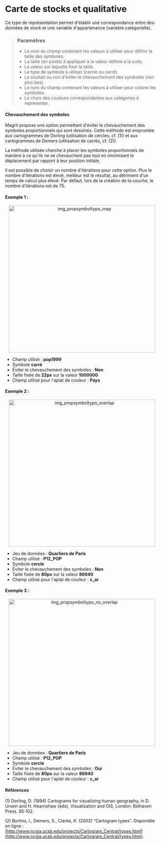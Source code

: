 # Carte de stocks et qualitative

Ce type de représentation permet d'établir une correspondance entre des données de stock et une variable d'appartenance (variable catégorielle).


> ### Paramètres
> * Le nom du champ contenant les valeurs à utiliser pour définir la taille des symboles.
> * La taille (en pixels) à appliquer à la valeur définie à la suite.
> * La valeur sur laquelle fixer la taille.
> * Le type de symbole à utiliser (cercle ou carré).
> * Le souhait ou non d'éviter le chevauchement des symboles (voir plus bas).
> * Le nom du champ contenant les valeurs à utiliser pour colorer les symboles.
> * Le choix des couleurs correspondantes aux catégories à représenter.


#### Chevauchement des symboles

Magrit propose une option permettant d'éviter le chevauchement des symboles proportionnels qui sont dessinés.
Cette méthode est empruntée aux cartogrammes de Dorling (utilisation de cercles, cf. (1)) et aux cartogrammes de Demers (utilisation de carrés, cf. (2)).

La méthode utilisée cherche à placer les symboles proportionnels de manière à ce qu'ils ne se chevauchent pas tout en minimisant le déplacement par rapport à leur position initiale.

Il est possible de choisir un nombre d'itérations pour cette option. Plus le nombre d'itérations est élevé, meilleur est le résultat, au détriment d'un temps de calcul plus élevé. Par défaut, lors de la création de la couche, le nombre d'itérations est de 75.


#### Exemple 1 :

<p style="text-align: center;">
<img src="img/propsymboltypo_map.png" alt="img_propsymboltypo_map" style="width: 480px;"/>
</p>

- Champ utilisé : **pop1999**
- Symbole **carré**
- Éviter le chevauchement des symboles : **Non**
- Taille fixée de **22px** sur la valeur **1000000**
- Champ utilisé pour l'aplat de couleur : **Pays**

#### Exemple 2 :

<p style="text-align: center;">
<img src="img/propsymboltypo-overlap.png" alt="img_propsymboltypo_overlap" style="width: 480px;"/>
</p>


- Jeu de données : **Quartiers de Paris**
- Champ utilisé : **P12_POP**
- Symbole **cercle**
- Éviter le chevauchement des symboles : **Non**
- Taille fixée de **80px** sur la valeur **86940**
- Champ utilisé pour l'aplat de couleur : **c_ar**


#### Exemple 3 :

<p style="text-align: center;">
<img src="img/propsymboltypo-no-overlap.png" alt="img_propsymboltypo_no_overlap" style="width: 480px;"/>
</p>

- Jeu de données : **Quartiers de Paris**
- Champ utilisé : **P12_POP**
- Symbole **cercle**
- Éviter le chevauchement des symboles : **Oui**
- Taille fixée de **80px** sur la valeur **86940**
- Champ utilisé pour l'aplat de couleur : **c_ar**



#### Références

(1) Dorling, D. (1994) Cartograms for visualizing human geography, in D. Unwin and H. Hearnshaw (eds), Visualization and GIS, London: Belhaven Press. 85‐102.

(2) Bortins, I., Demers, S., Clarke, K. (2002) "Cartogram types". Disponible en ligne : [http://www.ncgia.ucsb.edu/projects/Cartogram_Central/types.html](http://www.ncgia.ucsb.edu/projects/Cartogram_Central/types.html).
